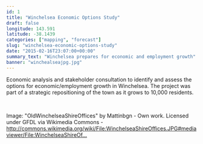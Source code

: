 ```yaml
---
id: 1
title: "Winchelsea Economic Options Study"
draft: false
longitude: 143.591
latitude: -38.1439
categories: ["mapping", "forecast"]
slug: "winchelsea-economic-options-study"
date: "2015-02-16T23:07:00+00:00"
summary_text: "Winchelsea prepares for economic and employment growth"
banner: "winchealseajpg.jpg"
---
```


<p>Economic analysis and stakeholder consultation to identify and assess the options for economic/employment growth in Winchelsea. The project was part of a strategic repositioning of the town as it grows to 10,000 residents.&nbsp;</p><p><br></p><span class="wysiwyg-color-silver">Image: "OldWinchelseaShireOffices" by Mattinbgn - Own work. Licensed under GFDL via Wikimedia Commons - </span><a target="_blank" rel="nofollow" href="http://commons.wikimedia.org/wiki/File:WinchelseaShireOffices.JPG#mediaviewer/File:WinchelseaShireOffices.JPG"><span class="wysiwyg-color-silver">http://commons.wikimedia.org/wiki/File:WinchelseaShireOffices.JPG#mediaviewer/File:WinchelseaShireOf...</span></a><br>
